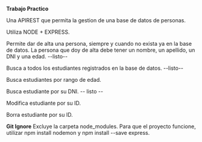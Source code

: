 **Trabajo Practico**

Una APIREST que permita la gestion de una base de datos de personas.

Utiliza NODE + EXPRESS.

Permite dar de alta una persona, siempre y cuando no exista ya en la base de datos.
La persona que doy de alta debe tener un nombre, un apellido, un DNI y una edad. --listo--

Busca a todos los estudiantes registrados en la base de datos. --listo--

Busca estudiantes por rango de edad. 

Busca estudiante por su DNI. -- listo --

Modifica estudiante por su ID. 

Borra estudiante por su ID.

**Git Ignore**
Excluye la carpeta node_modules.
Para que el proyecto funcione, utilizar npm install nodemon y npm install --save express.